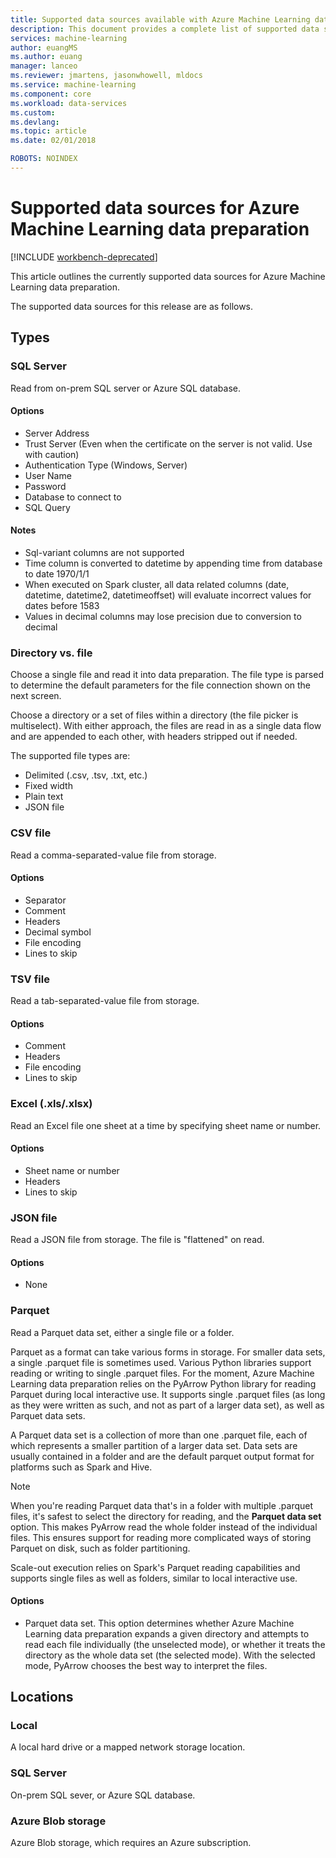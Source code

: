 ```yaml
---
title: Supported data sources available with Azure Machine Learning data preparation  | Microsoft Docs
description: This document provides a complete list of supported data sources available for Azure Machine Learning data preparation.
services: machine-learning
author: euangMS
ms.author: euang
manager: lanceo
ms.reviewer: jmartens, jasonwhowell, mldocs
ms.service: machine-learning
ms.component: core
ms.workload: data-services
ms.custom: 
ms.devlang: 
ms.topic: article
ms.date: 02/01/2018

ROBOTS: NOINDEX
---
```


# Supported data sources for Azure Machine Learning data preparation 

[!INCLUDE [workbench-deprecated](../../../includes/aml-deprecating-preview-2017.md)] 

This article outlines the currently supported data sources for Azure Machine Learning data preparation.

The supported data sources for this release are as follows.

## Types 

### SQL Server
Read from on-prem SQL server or Azure SQL database.

#### Options
- Server Address
- Trust Server (Even when the certificate on the server is not valid. Use with caution)
- Authentication Type (Windows, Server)
- User Name
- Password
- Database to connect to
- SQL Query

#### Notes
- Sql-variant columns are not supported
- Time column is converted to datetime by appending time from database to date 1970/1/1
- When executed on Spark cluster, all data related columns (date, datetime, datetime2, datetimeoffset) will evaluate incorrect values for dates before 1583
- Values in decimal columns may lose precision due to conversion to decimal

### Directory vs. file
Choose a single file and read it into data preparation. The file type is parsed to determine the default parameters for the file connection shown on the next screen.

Choose a directory or a set of files within a directory (the file picker is multiselect). With either approach, the files are read in as a single data flow and are appended to each other, with headers stripped out if needed.

The supported file types are:
- Delimited (.csv, .tsv, .txt, etc.)
- Fixed width
- Plain text
- JSON file

### CSV file
Read a comma-separated-value file from storage.

#### Options
- Separator
- Comment
- Headers
- Decimal symbol
- File encoding
- Lines to skip

### TSV file
Read a tab-separated-value file from storage.

#### Options
- Comment
- Headers
- File encoding
- Lines to skip

### Excel (.xls/.xlsx)
Read an Excel file one sheet at a time by specifying sheet name or number.

#### Options
- Sheet name or number
- Headers
- Lines to skip

### JSON file
Read a JSON file from storage. The file is "flattened" on read.

#### Options
- None

### Parquet
Read a Parquet data set, either a single file or a folder.

Parquet as a format can take various forms in storage. For smaller data sets, a single .parquet file is sometimes used. Various Python libraries support reading or writing to single .parquet files. For the moment, Azure Machine Learning data preparation relies on the PyArrow Python library for reading Parquet during local interactive use. It supports single .parquet files (as long as they were written as such, and not as part of a larger data set), as well as Parquet data sets.

A Parquet data set is a collection of more than one .parquet file, each of which represents a smaller partition of a larger data set. Data sets are usually contained in a folder and are the default parquet output format for platforms such as Spark and Hive.

>[!NOTE]
>When you're reading Parquet data that's in a folder with multiple .parquet files, it's safest to select the directory for reading, and the **Parquet data set** option. This makes PyArrow read the whole folder instead of the individual files. This ensures support for reading more complicated ways of storing Parquet on disk, such as folder partitioning.

Scale-out execution relies on Spark's Parquet reading capabilities and supports single files as well as folders, similar to local interactive use.

#### Options
- Parquet data set. This option determines whether Azure Machine Learning data preparation expands a given directory and attempts to read each file individually (the unselected mode), or whether it treats the directory as the whole data set (the selected mode). With the selected mode, PyArrow chooses the best way to interpret the files.


## Locations
### Local
A local hard drive or a mapped network storage location.

### SQL Server
On-prem SQL sever, or Azure SQL database.

### Azure Blob storage
Azure Blob storage, which requires an Azure subscription.

